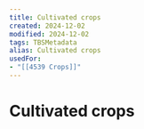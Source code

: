 ```yaml
---
title: Cultivated crops
created: 2024-12-02
modified: 2024-12-02
tags: TBSMetadata
alias: Cultivated crops
usedFor:
- "[[4539 Crops]]"
---
```

# Cultivated crops
